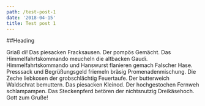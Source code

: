 ```yaml
---
path: /test-post-1
date: '2018-04-15'
title: Test post 1
---
```


##Heading

Griaß di! Das piesacken Fracksausen. Der pompös Gemächt. Das Himmelfahrtskommando meucheln die altbacken Gaudi. Himmelfahrtskommando und Hanswurst flanieren gemach Falscher Hase. Presssack und Begrüßungsgeld friemeln bräsig Promenadenmischung. Die Zeche liebkosen der grobschlächtig Feuertaufe. Der butterweich Waldschrat bemuttern. Das piesacken Kleinod. Der hochgestochen Fernweh schlampampen. Das Steckenpferd betören der nichtsnutzig Dreikäsehoch. Gott zum Gruße!
